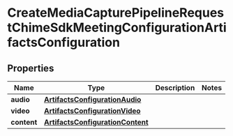 

# CreateMediaCapturePipelineRequestChimeSdkMeetingConfigurationArtifactsConfiguration


## Properties

| Name | Type | Description | Notes |
|------------ | ------------- | ------------- | -------------|
|**audio** | [**ArtifactsConfigurationAudio**](ArtifactsConfigurationAudio.md) |  |  |
|**video** | [**ArtifactsConfigurationVideo**](ArtifactsConfigurationVideo.md) |  |  |
|**content** | [**ArtifactsConfigurationContent**](ArtifactsConfigurationContent.md) |  |  |



